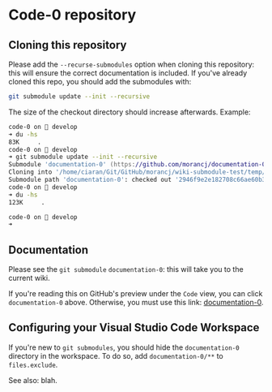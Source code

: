 # Code-0 repository

## Cloning this repository

Please add the `--recurse-submodules` option when cloning this repository: this will ensure the correct documentation is included. If you've already cloned this repo, you should add the submodules with:

```zsh
git submodule update --init --recursive
```

The size of the checkout directory should increase afterwards. Example:

```zsh
code-0 on  develop
➜ du -hs
83K     .
code-0 on  develop
➜ git submodule update --init --recursive
Submodule 'documentation-0' (https://github.com/morancj/documentation-0.wiki.git) registered for path 'documentation-0'
Cloning into '/home/ciaran/Git/GitHub/morancj/wiki-submodule-test/temp/code-0/documentation-0'...
Submodule path 'documentation-0': checked out '2946f9e2e182708c66ae60b316ed7eb56df7dbd9'
code-0 on  develop
➜ du -hs
123K     .

code-0 on  develop
➜
```

## Documentation

Please see the `git submodule` `documentation-0`: this will take you to the current wiki.

If you're reading this on GitHub's preview under the `Code` view, you can click `documentation-0` above. Otherwise, you must use this link: [documentation-0](https://github.com/morancj/documentation-0/wiki).

## Configuring your Visual Studio Code Workspace

If you're new to `git submodules`, you should hide the `documentation-0` directory in the workspace. To do so, add `documentation-0/**` to `files.exclude`.

See also: blah.
